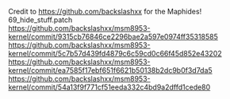 Credit to https://github.com/backslashxx for the Maphides!  69_hide_stuff.patch  
https://github.com/backslashxx/msm8953-kernel/commit/9315cb76846ce2296bae2a597e0974ff35318585  
https://github.com/backslashxx/msm8953-kernel/commit/5c7b57d439fd4879c6c59cd0c66f45d852e43202  
https://github.com/backslashxx/msm8953-kernel/commit/ea7585f17ebf651f6621b50138b2dc9b0f3d7da5  
https://github.com/backslashxx/msm8953-kernel/commit/54a13f9f771cf51eeda332c4bd9a2dffd1cede80  
